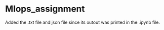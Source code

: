 # Mlops_assignment

Added the .txt file and json file since its outout was printed in the  .ipynb file.

